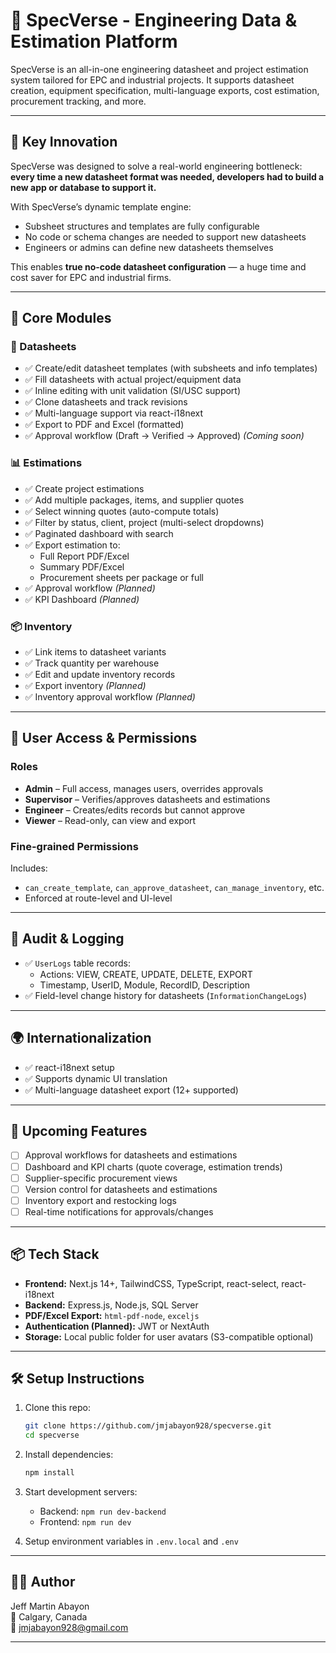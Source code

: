 # 📘 SpecVerse - Engineering Data & Estimation Platform

SpecVerse is an all-in-one engineering datasheet and project estimation system tailored for EPC and industrial projects. It supports datasheet creation, equipment specification, multi-language exports, cost estimation, procurement tracking, and more.

---

## 🌟 Key Innovation

SpecVerse was designed to solve a real-world engineering bottleneck: **every time a new datasheet format was needed, developers had to build a new app or database to support it.**

With SpecVerse’s dynamic template engine:
- Subsheet structures and templates are fully configurable
- No code or schema changes are needed to support new datasheets
- Engineers or admins can define new datasheets themselves

This enables **true no-code datasheet configuration** — a huge time and cost saver for EPC and industrial firms.

---

## 🧩 Core Modules

### 📄 Datasheets
- ✅ Create/edit datasheet templates (with subsheets and info templates)
- ✅ Fill datasheets with actual project/equipment data
- ✅ Inline editing with unit validation (SI/USC support)
- ✅ Clone datasheets and track revisions
- ✅ Multi-language support via react-i18next
- ✅ Export to PDF and Excel (formatted)
- ✅ Approval workflow (Draft → Verified → Approved) *(Coming soon)*

### 📊 Estimations
- ✅ Create project estimations
- ✅ Add multiple packages, items, and supplier quotes
- ✅ Select winning quotes (auto-compute totals)
- ✅ Filter by status, client, project (multi-select dropdowns)
- ✅ Paginated dashboard with search
- ✅ Export estimation to:
  - Full Report PDF/Excel
  - Summary PDF/Excel
  - Procurement sheets per package or full
- ✅ Approval workflow *(Planned)*
- ✅ KPI Dashboard *(Planned)*

### 📦 Inventory
- ✅ Link items to datasheet variants
- ✅ Track quantity per warehouse
- ✅ Edit and update inventory records
- ✅ Export inventory *(Planned)*
- ✅ Inventory approval workflow *(Planned)*

---

## 🔐 User Access & Permissions

### Roles
- **Admin** – Full access, manages users, overrides approvals
- **Supervisor** – Verifies/approves datasheets and estimations
- **Engineer** – Creates/edits records but cannot approve
- **Viewer** – Read-only, can view and export

### Fine-grained Permissions
Includes:
- `can_create_template`, `can_approve_datasheet`, `can_manage_inventory`, etc.
- Enforced at route-level and UI-level

---

## 🧾 Audit & Logging
- ✅ `UserLogs` table records:
  - Actions: VIEW, CREATE, UPDATE, DELETE, EXPORT
  - Timestamp, UserID, Module, RecordID, Description
- ✅ Field-level change history for datasheets (`InformationChangeLogs`)

---

## 🌍 Internationalization
- ✅ react-i18next setup
- ✅ Supports dynamic UI translation
- ✅ Multi-language datasheet export (12+ supported)

---

## 🚧 Upcoming Features
- [ ] Approval workflows for datasheets and estimations
- [ ] Dashboard and KPI charts (quote coverage, estimation trends)
- [ ] Supplier-specific procurement views
- [ ] Version control for datasheets and estimations
- [ ] Inventory export and restocking logs
- [ ] Real-time notifications for approvals/changes

---

## 📦 Tech Stack

- **Frontend:** Next.js 14+, TailwindCSS, TypeScript, react-select, react-i18next
- **Backend:** Express.js, Node.js, SQL Server
- **PDF/Excel Export:** `html-pdf-node`, `exceljs`
- **Authentication (Planned):** JWT or NextAuth
- **Storage:** Local public folder for user avatars (S3-compatible optional)

---

## 🛠️ Setup Instructions

1. Clone this repo:
   ```bash
   git clone https://github.com/jmjabayon928/specverse.git
   cd specverse
   ```

2. Install dependencies:
   ```bash
   npm install
   ```

3. Start development servers:
   - Backend: `npm run dev-backend`
   - Frontend: `npm run dev`

4. Setup environment variables in `.env.local` and `.env`

---

## 👨‍💻 Author

Jeff Martin Abayon  
📍 Calgary, Canada  
📧 jmjabayon928@gmail.com

---